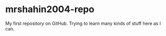 # mrshahin2004-repo

My first repository on GitHub. Trying to learn many kinds of stuff here as I can.
